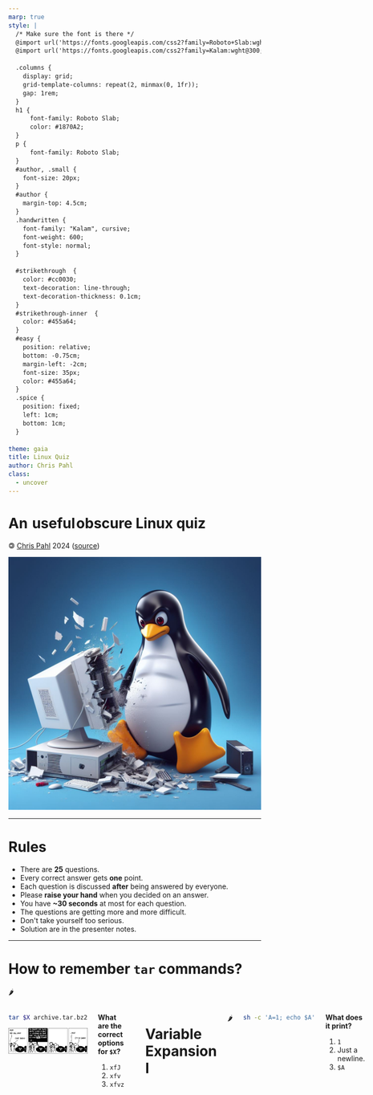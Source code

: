 ```yaml
---
marp: true
style: |
  /* Make sure the font is there */
  @import url('https://fonts.googleapis.com/css2?family=Roboto+Slab:wght@100..900&display=swap');
  @import url('https://fonts.googleapis.com/css2?family=Kalam:wght@300;400;700&display=swap');

  .columns {
    display: grid;
    grid-template-columns: repeat(2, minmax(0, 1fr));
    gap: 1rem;
  }
  h1 {
      font-family: Roboto Slab;
      color: #1870A2;
  }
  p {
      font-family: Roboto Slab;
  }
  #author, .small {
    font-size: 20px;
  }
  #author {
    margin-top: 4.5cm;
  }
  .handwritten {
    font-family: "Kalam", cursive;
    font-weight: 600;
    font-style: normal;
  }

  #strikethrough  {
    color: #cc0030;
    text-decoration: line-through;
    text-decoration-thickness: 0.1cm;
  }
  #strikethrough-inner  {
    color: #455a64;
  }
  #easy {
    position: relative;
    bottom: -0.75cm;
    margin-left: -2cm;
    font-size: 35px;
    color: #455a64;
  }
  .spice {
    position: fixed;
    left: 1cm;
    bottom: 1cm;
  }

theme: gaia
title: Linux Quiz
author: Chris Pahl
class:
  - uncover
---
```


<link rel="icon" type="image/x-icon" href="./favicon.ico">

<!-- _class: lead -->

# An <span id="strikethrough"><span id="strikethrough-inner">&hairsp;useful&hairsp;</span></span></span><span id="easy" class="handwritten">obscure</span> Linux quiz

<p id="author">🄯 <a href="https://sahib.github.io">Chris Pahl</a> 2024 (<a href="https://github.com/sahib/misc/tree/master/os-quiz">source</a>)</p>

![bg right width:750px](./images/tux.jpeg)

----

<!-- paginate: true --->

# Rules

<!--
Idea this time:
Get to know some less known features, although no guarantee on being completed.
-->

- There are **25** questions.
- Every correct answer gets **one** point.
- Each question is discussed **after** being answered by everyone.
- Please **raise your hand** when you decided on an answer.
- You have **~30 seconds** at most for each question.
- The questions are getting more and more difficult.
- Don't take yourself too serious.
- Solution are in the presenter notes.

----

# How to remember `tar` commands?

<p class="spice">🌶</p>

<div class="columns">
<div>

```bash
tar $X archive.tar.bz2
```

![width:500px](images/xckd_tar.png)

</div>
<div>

**What are the correct options for `$X`?**

1. `xfJ`
1. `xfv`
1. `xfvz`

</div>

<!--
Answer 2. It let's tar decide which compression to use.
All other answers force either gzip or xz. Don't even specify it.
-->

----

# Variable Expansion I

<p class="spice">🌶</p>

<div class="columns">
<div>

```bash
sh -c 'A=1; echo $A'
```

</div>
<div>

**What does it print?**

1. `1`
1. Just a newline.
1. `$A`

</div>

<!--
Answer 1. The expansion works normally. The single quotes don't have an effect here,
as the variable definition is inside of the shell.
-->

----

# Variable Expansion II

<p class="spice">🌶</p>

<div class="columns">
<div>

```bash
A=1 sh -c "echo $A"
```

</div>
<div>

**What does it print?**

1. `1`
1. Just a newline.
1. `$A`

</div>

<!--
Answer 2. Due to the double quotes the variable gets expanded immediately, not in the subprocess.
The `A=1` prefix just passes the variable to the subprocess, but it is not defined in the bash process
therefore not being available during expansion.
-->

----

# Variable Expansion III

<p class="spice">🌶</p>

<div class="columns">
<div>

```bash
B= C=4 echo "${A:-${B:-C}}"
```

</div>
<div>

**What does it print?**

- (empty)
- `4`
- `C`

</div>

<!--
Answer 3.
The `:-` is the default syntax. If the first variable is empty or non-existing, it tries the expansion after the dash.
Since A does not exist and B is empty we go through to C. We don't have a $ here, so it's just prints the literal `C`.
-->

----

# Redirections

<p class="spice">🌶</p>

<div class="columns">
<div>

```bash
cat < /dev/zero > /dev/null
```

</div>
<div>

**What will happen?**

1. Slowly filling up your memory.
1. Just blocks forever, grinding one CPU core.
1. Just blocks forever, consuming no CPU.
1. Exits immediately.

</div>

<!--
Answer 2.
/dev/zero produces an endless stream of zero bytes. It redirects those to /dev/null which behaves like a black hole.
`cat` will however grind some CPU because it is still copying those bytes for no particular reason.
Since just a single buffer is used, the memory usage doe not increase.

This is useful if you have a program that just processes data streams and you want to measure how quick it is.
This depends on memory speed only, no filesystem involved.
-->

----

# Multiprocessing

<p class="spice">🌶</p>

<div class="columns">
<div>

```bash
for i in $(seq 0 10); do
  {
    sleep $i
    echo "$i"
  } &
done
wait
```

</div>
<div>

**What will happen?**

1. Prints the numbers 0-10 in order & delayed.
1. Prints the numbers 0-10 in no particular order instantly.
1. Prints 0 (sometimes) and exits.

</div>

<!--
Answer 1. The {} syntax allows us to put several commands in a process group. The & will send this group to the background.
The order of execution is not guaranteed, but since there's a sleep in the code it is very likely that the order is correct.
The wait at the end waits all background jobs are done.
-->

----

# cgroups

<p class="spice">🌶</p>

**What are `cgroups`?**

1. They allow setting resource limits for users and processes.
1. They allow grouping connections into firewall chains.
1. They are self-help groups for C programmers.

<!--
Answer 1. Docker uses this a lot.
-->

----

# To root and beyond

<p class="spice">🌶</p>

<div class="columns">
<div>

```bash
cd /..
```

</div>
<div>

**What happens?**

1. Errors out.
1. You change directory to `/`
1. System crash.
1. Easter egg message.

</div>

<!--
Answer 2. The `..` reference is actually the very same inode as /.
This is implemented in the VFS layer of linux.
-->

----

# Guidelines

<p class="spice">🌶</p>

<div class="columns">
<div>

```bash
set -eua           # 1.
set -euo pipefail  # 2.
set -x             # 3.
#!/bin/bash        # 4.
set -n             # 5.
```

</div>
<div>

**What should be in every script?**

- 1 & 4
- 2 & 4
- 2, 3 & 4
- 1, 3 & 4
- 1, 2, 3 & 4

</div>

<!--
Answer 2 (2 & 4).

I hope most of you know already. ;-)

-e: Exit on errors (exit code != 0)
-u: Exit when variable is undefined (otherwise just evals to empty string)
-o pipefail: Like -e, but does not mask errors in a pipe.

The shebang is for executing the script directly and making sure that we had bash in mind when developing.
-->

----

# Exit codes

<p class="spice">🌶</p>

<div class="columns">
<div>

```bash
[ 1 -gt 2 ] || { echo 'hi' } && { echo 'ih' }
```

</div>
<div>

**What will it print?**

1. `hi`
1. `ih`
1. `hi` & `ih`

</div>

<!--
Answer 3 (both).

The first command has a negative exit code, therefore we execute `hi`.
The `&&` does not behave like a `else` but executes when the first echo was executed right - which is the case.
-->

----

# Quotation

<!-- What happens when "$PREFIX" is empty or has a space in it? -->

<p class="spice">🌶</p>

<div class="columns">
<div>

```bash
rm -rf "$PREFIX/usr/bin" # 1.
rm -rf '$PREFIX/usr/bin' # 2.
rm -fr  $PREFIX/usr/bin  # 3.
```

</div>
<div>

**What option is the safest?**

1. 1
1. 2
1. 1 & 3 are both fine.
1. All are equally safe.

</div>

<!--
Answer 1.

People had installer scripts where the prefix container spaces. This made `rm` delete all of `/usr` which sucked a lot.
-->

----

# Imaginary Oneliner

<p class="spice">🌶</p>

<div class="columns">
<div>

```bash
# Imagine you write a oneliner to recursively
# delete all empty directories in your home directory.
#
# There are several ways to do it, but only one
# answer here is correct.
```

</div>
<div>

**What commands could you use to do that?**

1. `find`, `rmdir`
1. `find`, `rm`, `grep`, `xargs`
1. `ls`, `rm`
1. `ls`, `grep`, `rmdir`

</div>

<!--
Answer 1.

The most straightforward way:
find ~ -type d -empty -exec rmdir {} \;

If somebody finds a way with the other commands: That gets one point too.
-->

----

# Built-in Redis?

<p class="spice">🌶</p>

<div class="columns">
<div>

```bash
touch file
setfattr -n user.gbs.key -v 'value' file
getfattr -n user.gbs.key file
```

</div>
<div>

**What is printed?**

1. `value`
1. Permission denied.
1. You just made this stuff up.

</div>

<!--
Answer 1.

xattr are (in theory) a useful feature, as they allow embeding metadata directly in the file itself.
This would make implementing an object store with only a filesystem very easy and also with decent performance.

The tricky part is just that the info usually gets lost when transfering files to other filesystems (e.g. using rsync)
Also, they do not work on all filesystems. Still a good feature to remember for embedded use cases.
-->

----

# Knife, Fork, Scissor & Light

<p class="spice">🌶</p>

<div class="columns">
<div>

```bash
# Tip: Don't know? Try it out!
:(){ :|:& };:
```

</div>
<div>

**What is printed?**

- Nothing
- `:` infinitely.
- `:` just once.

</div>

<!--
Answer 1.

Well, it's a fork bomb.
It does not print anything, it just destroys your computer.
If you executed it: Well, that's how you learn.
-->

----

# Wildcards

<p class="spice">🌶</p>

<div class="columns">
<div>

```bash
mkdir a b c
cp -r {a,b,c}
```

</div><div>

**What will happen?**

1. Copy directories a, b into c
1. Error: Cannot copy `c` into itself
1. Error: Missing destination

</div>

<!--
Answer 1.
That just evaluates to `cp -r a b c`. No tricks here.
-->

----

# Permissions I

<p class="spice">🌶</p>

<div class="columns">
<div>

```bash
chmod 0432 file
```

</div>
<div>

**What permissions does `file` have now?**

1. `-wx-r--r-x`
1. `r---wx-w-`
1. `rwx-rw--r--`

</div>

<!--
Answer 1.

Bit 3 = 4: read
Bit 2 = 2: write
Bit 1 = 1: exec

4 = read
3 = write + exec
2 = write
-->

----

# Permissions II

<p class="spice">🌶</p>

<div class="columns">
<div>

```bash
mkdir dir
chmod -x dir
cd dir
```

</div>
<div>

**What happens?**

1. Working directory is changed to `dir`.
1. `Permission denied`
1. You need to use `sudo cd`.

</div>

<!--
Answer 2.

For directories the permission flag means "you shall not pass".
-->

----

# Mario hates pipes

<p class="spice">🌶</p>

<div class="columns">
<div>

```bash
sleep 5 | echo "It's a me, Mario\!"
```

</div>
<div>

**Will this print immediately?**

1. Yes.
1. No.
1. Ha, it never will.

</div>

<!--
Answer 1.

echo does nothing with stdin, it cannot block on it therefore.
The string is printed immediately.
-->

----

# What does this print?

<p class="spice">🌶🌶🌶</p>

<div class="columns">
<div>

```bash
# Hint: the `unshare` util
# starts programs in a new namespace.
unshare --user whoami
```

</div>
<div>

**What will this print?**

- `nobody`
- `root`
- Your current user.

</div>

<!--
Answer 1, surprisingly.

A newly created namespace has no users, not even root.
We first to create a new user before we can continue
-->

----

# Orphanage

<p class="spice">🌶🌶</p>

<div class="columns">
<div>

```bash
nohup \
  sh -c 'sleep 5 && echo hi > /tmp/greetings' &
exit
```

</div>
<div>

**What will happen?**

1. The file gets created always.
1. The file gets created sometimes.
1. The file does not get created.

</div>

<!--
Answer 1.
nohup lets the cmd passed as its input ignore the SIGHUP signal.
This signal is send to a process if it's parent has died. If we ignore it, we just continue to live.
Since our parent process  died we get reparanted to be a child of PID 1 (which is usually systemd).
-->

----

# What is this?

<p class="spice">🌶🌶</p>

<div class="columns">
<div>

```bash
cat <(yes)
```

</div>
<div>

**What will happen?**

1. Errors out (Syntax error)
1. Errors out (No such file)
1. Just one `y`
1. Infinite `y`

</div>

<!--
This trick is called process subsitution. It is *very* powerful.
With normal piping (|) you can connect one process to another. If you want to
do the same with several processes (e.g. have a command that takes in the output of 5 other programs)
then you either have to rely on tricks like `tee` or this syntax here.

https://tldp.org/LDP/abs/html/process-sub.html
-->

----

# Brains and Bits

<p class="spice">🌶🌶</p>

<div class="columns">
<div>

![width:250px](images/zombie.png)

</div>
<div>

**Zombie processes...**

1. ...hang in a system call and cannot be killed.
1. ...children processes that have finished executing, but have not been cleaned up yet.
1. ...have exited before but still continue to run because some threads are not finished.

<!--
Answer 2.

Despite the name, they are usually not dangerous and do not need to be killed.
Killing them might even trigger bugs, as the process that created them might still
want to retrieve the result of this child.

They get created when a parent process creates a child, let it run and exit but does
not wait() on it's result. Only when this is done the kernel can be sure that the result
of this process is not required anymore.

NOTE: Unkillable processes are usually in D (Uninterruptable sleep), usually when 
the process called into the kernel and e.g. a driver does not return a result.
-->

</div>

----

# `bash` Pointers

<p class="spice">🌶🌶</p>

<div class="columns">
<div>

```bash
var=USER
echo "${!var}"
  ```

</div>
<div>

**What will this print?**

1. Prints an empty string.
1. Prints your login user name.
1. Prints `!var`

</div>

<!--
Answer 2.

The ! part allows indirection in reading variables, effectively behaving like pointers.
Not really like C, but still allows dynamic referencing.
-->

----

# The `setuid` bit

<p class="spice">🌶🌶</p>

<div class="columns">
<div>

```bash
chmod u+s ./some/binary
  ```

</div>
<div>

**What is the `setuid` bit doing?**

1. It executes the binary with the rights of the owner.
1. It runs the binary always as root.
1. Only the owner may use this binary.

</div>

<!--
Answer 1.

This is a terrible relict from old times, but it is still good to know it exists.
On my system there are ~50 of them still:

sudo find /usr /bin /sbin -perm -4000

Most of them are processes that require to be run with elevated right,
even if they are executed as regular users. (`su` for example).

If you think you need this: You probably don't.
-->

----

# Symlinks I

<p class="spice">🌶🌶</p>

<div class="columns">
<div>

```bash
ln -s a b
ln -s b a
cat a
```

</div>
<div>

**What error will this get you?**

1. `No such file or directory`
1. `Too many levels of symbolic links`
1. `b is a directory`

</div>

<!--
Answer 2.

Since they point to each other they build a loop.
Most syscalls that deal with symlinks have a protection for this,
but this can happen in user space as well. If you handle symbolic links
you should always prepared to have edge cases where you managed to have loops.

This kind of bug can easily bring servers down.
-->

----

# Symlinks II

<p class="spice">🌶🌶🌶</p>

<div class="columns">
<div>

```bash
mkdir -p Na; cd Na
ln -s .. Na
cd Na; cd Na; cd Na
touch batman
realpath batman
```

</div>
<div>

**What does this print?**

1. `/tmp/Na/batman`
1. `/tmp/Na/Na/Na/Na/batman`
1. `/tmp/batman`

</div>

<!--
Answer 3.

That's a weird one. There are two entries with the name `Na`: `/tmp/Na` and `/tmp/Na/Na` (which is pointing to `/tmp/`). If we enter `/tmp/Na/Na` we get back to `/tmp/` - like in a portal. If we
repeat that we go into `/tmp/Na` and doing it another time it's `/tmp/` again.
The file is therefore created in `/tmp`.

What might be misleading: You probably though it would have worked like `ln -s . Na`
-->

----

# Segmentation fault

<p class="spice">🌶🌶🌶</p>

<div class="columns">
<div>

![width:400px](images/sigsegv.png)

</div>
<div>

**What happens when a program ignores a SIGSEGV?**

1. It gets killed anyways.
1. It gets killed on receiving the second one.
1. It continues to run, but defunct.
1. It continues to run normally.

</div>

<!--
Answer 3.

The handler can ignore the signal, but after running the signal handler you're
just thrown back to where you came before. This means that the signal is emitted again
as the same instruction will crash again. Even trying to fix the crash reason in the
handler does not seem to work as seen in sigsegv.c
-->

----

# Mystique `chattr`

<p class="spice">🌶🌶🌶</p>

<div class="columns">
<div>

```bash
chattr +i ./file
```

</div>
<div>

**What effect does this have?**

1. It makes `file` immutable. *Not even* root can change it.
1. It makes `file` immutable. *Only* root can change it.
1. You just made this up.

</div>

<!--
Answer 1.

Technically, root can change it, but one has to run `chmod -i ./file` first.
-->

----

<!-- _class: lead -->

![bg right width:450px](./images/ninja-tux.png)

That's all I have.

<p class="small handwritten">Hope you feel a bit more ninja now.</p>
